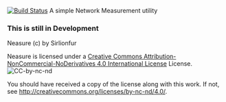 [![Build Status](https://travis-ci.org/Sirlionfur/Neasure.svg?branch=master)](https://travis-ci.org/Sirlionfur/Neasure)
A simple Network Measurement utility

### This is still in Development

Neasure (c) by Sirlionfur

Neasure is licensed under a
[Creative Commons Attribution-NonCommercial-NoDerivatives 4.0 International License](https://creativecommons.org/licenses/by-nc-nd/4.0/) License.
![CC-by-nc-nd](https://i.creativecommons.org/l/by-nc-nd/4.0/88x31.png)

You should have received a copy of the license along with this
work. If not, see <http://creativecommons.org/licenses/by-nc-nd/4.0/>.
